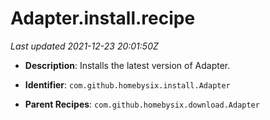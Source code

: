# Adapter.install.recipe

_Last updated 2021-12-23 20:01:50Z_

- **Description**: Installs the latest version of Adapter.

- **Identifier**: `com.github.homebysix.install.Adapter`

- **Parent Recipes**: `com.github.homebysix.download.Adapter`
